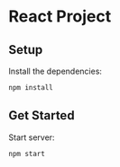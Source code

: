 # React Project

## Setup

Install the dependencies:

```bash
npm install
```

## Get Started

Start server:

```bash
npm start
```